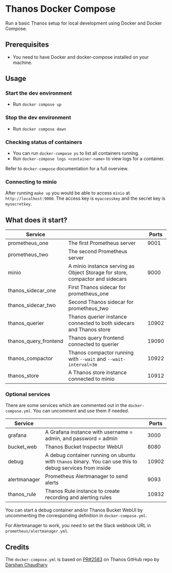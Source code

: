 # Thanos Docker Compose

Run a basic Thanos setup for local development using Docker and Docker Compose.

## Prerequisites

- You need to have Docker and docker-compose installed on your machine.

## Usage

### Start the dev environment

- Run `docker compose up`

### Stop the dev environment

- Run `docker compose down`

### Checking status of containers

- You can run `docker-compose ps` to list all containers running.
- Run `docker-compose logs <container-name>` to view logs for a container.

Refer to `docker-compose` documentation for a full overview.

### Connecting to minio

After running `make up` you would be able to access `minio` at `http://localhost:9000`. The access key is `myaccesskey` and the secret key is `mysecretkey`.

## What does it start?

| Service               |                                                                              | Ports |
| ------------------    | ---------------------------------------------------------------------------- | ----- |
| prometheus_one        | The first Prometheus server                                                  | 9001  |
| prometheus_two        | The second Prometheus server                                                 |       |
| minio                 | A minio instance serving as Object Storage for store, compactor and sidecars | 9000  |
| thanos_sidecar_one    | First Thanos sidecar for prometheus_one                                      |       |
| thanos_sidecar_two    | Second Thanos sidecar for prometheus_two                                     |       |
| thanos_querier        | Thanos querier instance connected to both sidecars and Thanos store          | 10902 |
| thanos_query_frontend | Thanos query frontend connected to querier                                   | 19090 |
| thanos_compactor      | Thanos compactor running with `--wait` and `--wait-interval=3m`              | 10922 |
| thanos_store          | A Thanos store instance connected to minio                                   | 10912 |

### Optional services

There are some services which are commented out in the `docker-compose.yml`. You can uncomment and use them if needed.

| Service      |                                                                                                          | Ports |
| ------------ | -------------------------------------------------------------------------------------------------------- | ----- |
| grafana      | A Grafana instance with username = admin, and password = admin                                           | 3000  |
| bucket_web   | Thanos Bucket Inspector WebUI                                                                            | 8080  |
| debug        | A debug container running on ubuntu with `thanos` binary. You can use this to debug services from inside | 10902 |
| alertmanager | Prometheus Alertmanager to send alerts                                                                   | 9093  |
| thanos_rule  | Thanos Rule instance to create recording and alerting rules                                              | 10932 |

You can start a debug container and/or Thanos Bucket WebUI by uncommenting the corresponding definition in `docker-compose.yml`.

For Alertmanager to work, you need to set the Slack webhook URL in `prometheus/alertmanager.yml`.

## Credits

The `docker-compose.yml` is based on [PR#2583](https://github.com/thanos-io/thanos/pull/2583) on Thanos GitHub repo by [Darshan Chaudhary](https://github.com/darshanime)
